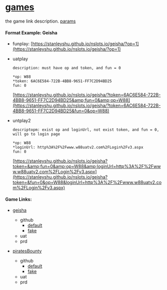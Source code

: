 # [games](../index.md)

the game link description.  [params](./params.md)

#### Format Example: Geisha

- funplay:
  [https://stanleyshu.github.io/nslots.io/geisha/?op=1](https://stanleyshu.github.io/nslots.io/geisha/?op=1)
- uatplay

  ```
  description: must have op and token, and fun = 0

  *op: W88
  *token: 6AC6E584-722B-4BB8-9651-FF7C2D94BD25
  fun: 0
  ```

  [https://stanleyshu.github.io/nslots.io/geisha/?token=6AC6E584-722B-4BB8-9651-FF7C2D94BD25&amp;fun=0&amp;op=W88](https://stanleyshu.github.io/nslots.io/geisha/?token=6AC6E584-722B-4BB8-9651-FF7C2D94BD25&fun=0&op=W88)
- untplay2

  ```
  descriptopm: exist op and loginUrl, not exist token, and fun = 0, will go to login page

  *op: W88
  *loginUrl: http%3A%2F%2Fwww.w88uatv2.com%2FLogin%2Fv3.aspx
  fun: 0
  ```

  [https://stanleyshu.github.io/nslots.io/geisha?token=&amp;fun=0&amp;op=W88&amp;loginUrl=http%3A%2F%2Fwww.w88uatv2.com%2FLogin%2Fv3.aspx](https://stanleyshu.github.io/nslots.io/geisha?token=&fun=0&op=W88&loginUrl=http%3A%2F%2Fwww.w88uatv2.com%2FLogin%2Fv3.aspx)

#### Game Links:

- [geisha](../games/geisha.md)

  - github
    - [default](https://stanleyshu.github.io/nslots.io/geisha/?op=1)
    - [fake](https://stanleyshu.github.io/nslots.io/geishaFake/?op=1)
  - uat
  - prd
- [piratesBounty](../games/piratesBounty.md)

  - github
    - [default](https://stanleyshu.github.io/nslots.io/piratesBounty/?op=1)
    - [fake](https://stanleyshu.github.io/nslots.io/piratesBountyFake/?op=1)
  - uat
  - prd
